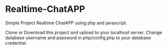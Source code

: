 # Realtime-ChatAPP

Simple Project Realtime ChatAPP using php and javascript.

Clone or Download this project and upload to your localhost server.
Change database username and password in php/config.php to your database credential.
